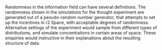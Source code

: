 Randomness in the information field can have several definitions. The randomness shown in the simulations for the thought experiment are generated out of a pesudo-random number generator, that attempts to set up the incentives in r2 Space, with acceptable degrees of randomness. Alternative settings of the experiment would sample from different types of distributions, and simulate concentrations in certain areas of space. These enquiries would instructive in their explanations about the resulting structure of data. 
